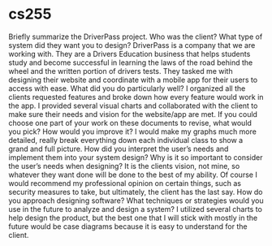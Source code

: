 # cs255
Briefly summarize the DriverPass project. Who was the client? What type of system did they want you to design?
DriverPass is a company that we are working with. They are a Drivers Education business that helps students study and become successful in learning the laws of the road behind the wheel and the written portion of drivers tests. They tasked me with designing their website and coordinate with a mobile app for their users to access with ease.
What did you do particularly well?
I organized all the clients requested features and broke down how every feature would work in the app. I provided several visual charts and collaborated with the client to make sure their needs and vision for the website/app are met.
If you could choose one part of your work on these documents to revise, what would you pick? How would you improve it?
I would make my graphs much more detailed, really break everything down each individual class to show a grand and full picture.
How did you interpret the user’s needs and implement them into your system design? Why is it so important to consider the user’s needs when designing?
It is the clients vision, not mine, so whatever they want done will be done to the best of my ability. Of course I would recommend my professional opinion on certain things, such as security measures to take, but ultimately, the client has the last say.
How do you approach designing software? What techniques or strategies would you use in the future to analyze and design a system?
I utilized several charts to help design the product, but the best one that I will stick with mostly in the future would be case diagrams because it is easy to understand for the client.
